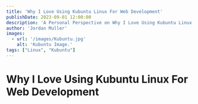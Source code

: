 ```yaml
---
title: 'Why I Love Using Kubuntu Linux For Web Development'
publishDate: 2023-09-01 12:00:00
description: 'A Personal Perspective on Why I Love Using Kubuntu Linux For Web Development'
author: 'Jordan Muller'
images:
  - url: '/images/Kubuntu.jpg'
    alt: 'Kubuntu Image.'
tags: ["Linux", "Kubuntu"]
---
```

# Why I Love Using Kubuntu Linux For Web Development